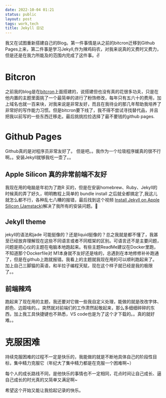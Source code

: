 ```yaml
---
date: 2022-10-04 01:21
status: public
layout: post
tags: work,tech
title: Jekyll 日记
---
```


我又在试图重新搭建自己的Blog。第一件事情是从之前的bitcron迁移到Github Pages上来，第二件事是学习Jekyll,作为辣鸡码农，对我来说真的又费时又费力，但是还是在我力所能及的范围内完成了这件事。✌️

# Bitcron

之前我的blog是在[bitcron](www.bitcron.com)上面搭建的，说搭建但也没有真的花很多功夫，只是在他内置的主题里面挑了一个最简单的进行了粉饰修改，每年只有五六十的费用，加上域名也就一百来块，对我来说是非常友好，而且在我待业的那几年帮助我培养了非常好的写作能力习惯。但是bitcron要下线了，我不得不尝试寻找替代品，并且把我以前写的一些东西迁移走。最后挑挑捡捡选择了最不要钱的github pages.

# Github Pages

Github真的是对程序员非常友好了。
但是吧。。我作为一个垃圾程序媛真的很不行啊。。安装Jekyll就够我吃一壶了。。

## Apple Silicon 真的非常前端不友好
我现在用的电脑是年初为了跑R 买的，但是在安装homebrew、Ruby、Jekyll的时候真的弄了好久，明明教程上简单的 bundle install 之后就全都搞定了,我这儿就怎么都不行，各种乱七八糟的报错，最后找到这个视频 [Install Jekyll on Apple Silicon (Jamstack)](https://www.youtube.com/watch?v=UKB9ylw0G4U&t=828s&ab_channel=BillRaymond)解决了我所有的安装问题。🙏

## Jekyll theme
jekyll的语法和jade 可能挺像的？还是liquid挺像的？总之我就是都不懂了，我甚至已经放弃理解现在这些不同语言或者不同框架的区别。可语言还不是主要问题，问题是把心仪的主题在电脑本地跑起来。有些主题ReadMe建议在Docker里跑，不知道那个Dockerfile对 M1本身就不友好还是啥的，总遇到在本地修修补补跑通了，但是在github上跑就报错。我看上的主题就我现在用的可以顺利跑起来了。
加上自己三脚猫的英语，和半拉子编程天赋，现在这个样子就已经是我的极限了。。

## 前端辣鸡
跑起来了现在用的主题，我还要对它做一些我自定义处理，能做的就是改改字体、颜色、边距啥的。。突然就对前端们的工作肃然起敬起来，那么多细细碎碎的东西，加上我工具快捷键也不熟悉，VS code也是为了这个才下载的。。真的就好难。。

# 克服困难
持续克服困难的过程不一定是快乐的，我能做的就是不断地具体自己的阶段性目标，集中精力克服它（年纪大了集中精力都是在克服一个困难啊~）

每个人的成长路线不同，是他快乐的事情也不一定相同，花点时间让自己成长、逼自己成长的时光真的又简单又满足啊~

希望这个开始又能让我拾起记录的快乐。